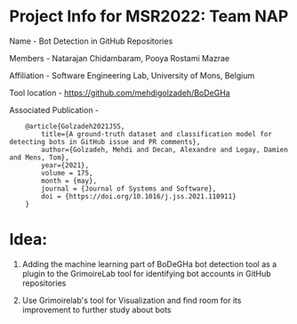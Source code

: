 # Project Info for MSR2022: Team NAP
Name - Bot Detection in GitHub Repositories

Members - Natarajan Chidambaram, Pooya Rostami Mazrae

Affiliation - Software Engineering Lab, University of Mons, Belgium

Tool location - https://github.com/mehdigolzadeh/BoDeGHa

Associated Publication - 

        @article{Golzadeh2021JSS,
            title={A ground-truth dataset and classification model for detecting bots in GitHub issue and PR comments}, 
            author={Golzadeh, Mehdi and Decan, Alexandre and Legay, Damien and Mens, Tom},
            year={2021},
            volume = 175,
            month = {may},
            journal = {Journal of Systems and Software},
            doi = {https://doi.org/10.1016/j.jss.2021.110911}
        }


# Idea:
1. Adding the machine learning part of BoDeGHa bot detection tool as a plugin to the GrimoireLab tool for identifying bot accounts in GitHub repositories

2. Use Grimoirelab's tool for Visualization and find room for its improvement to further study about bots
